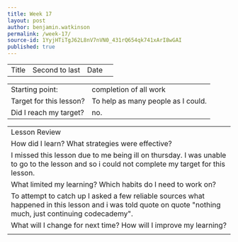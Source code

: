 ```yaml
---
title: Week 17
layout: post
author: benjamin.watkinson
permalink: /week-17/
source-id: 1YyjHTiTgJ62L8nV7nVN0_431rQ654qk741xArI8wGAI
published: true
---
```

	

<table>
  <tr>
    <td>Title</td>
    <td>Second to last</td>
    <td>Date</td>
    <td></td>
  </tr>
</table>


<table>
  <tr>
    <td>Starting point:</td>
    <td>completion of all work</td>
  </tr>
  <tr>
    <td>Target for this lesson?</td>
    <td>To help as many people as I could.</td>
  </tr>
  <tr>
    <td>Did I reach my target? </td>
    <td>no.</td>
  </tr>
</table>


<table>
  <tr>
    <td>Lesson Review</td>
  </tr>
  <tr>
    <td>How did I learn? What strategies were effective? </td>
  </tr>
  <tr>
    <td>I missed this lesson due to me being ill on thursday. I was unable to go to the lesson and so i could not complete my target for this lesson.</td>
  </tr>
  <tr>
    <td>What limited my learning? Which habits do I need to work on? </td>
  </tr>
  <tr>
    <td>To attempt to catch up I asked a few reliable sources what happened in this lesson and i was told quote on quote "nothing much, just continuing codecademy".</td>
  </tr>
  <tr>
    <td>What will I change for next time? How will I improve my learning?</td>
  </tr>
  <tr>
    <td></td>
  </tr>
</table>


